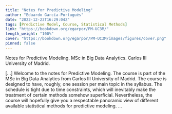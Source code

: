 ```yaml
---
title: "Notes for Predictive Modeling"
author: "Eduardo García-Portugués"
date: "2022-12-23T16:29:04Z"
tags: [Predictive Model, Course, Statistical Methods]
link: "https://bookdown.org/egarpor/PM-UC3M/"
length_weight: "100%"
cover: "https://bookdown.org/egarpor/PM-UC3M/images/figures/cover.png"
pinned: false
---
```


<p>Notes for Predictive Modeling. MSc in Big Data Analytics.
Carlos III University of Madrid.</p> [...] Welcome to the notes for Predictive Modeling. The course is part of the MSc in Big Data Analytics from Carlos III University of Madrid. The course is designed to have, roughly, one session per main topic in the syllabus. The schedule is tight due to time constraints, which will inevitably make the treatment of certain methods somehow superficial. Nevertheless, the course will hopefully give you a respectable panoramic view of different available statistical methods for predictive modeling. ...
